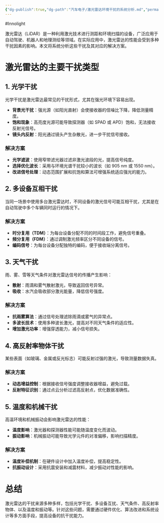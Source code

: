 ```yaml
---
{"dg-publish":true,"dg-path":"汽车电子/激光雷达环境干扰的系统分析.md","permalink":"/汽车电子/激光雷达环境干扰的系统分析/","created":"2025-04-17T10:18:09.000+08:00","updated":"2025-04-17T10:23:40.000+08:00"}
---
```


#Innolight

激光雷达（LiDAR）是一种利用激光技术进行测距和环境扫描的设备，广泛应用于自动驾驶、机器人和地理测绘等领域。在实际应用中，激光雷达的性能会受到多种干扰因素的影响。本文将系统分析这些干扰及其对应的解决方案。

# 激光雷达的主要干扰类型

## 1. 光学干扰

光学干扰是激光雷达最常见的干扰形式，尤其在强光环境下容易出现。

- **背景光干扰**：强光源（如阳光直射）会使接收器的信噪比下降，降低测量精度。
- **饱和现象**：高亮度光源可能导致探测器（如 SPAD 或 APD）饱和，无法接收反射光信号。
- **镜头内反射**：阳光通过镜头产生杂散光，进一步干扰信号接收。

### 解决方案

- **光学滤波**：使用窄带滤光器过滤非激光波段的光，提高信号纯度。
- **选择优化波长**：采用与环境光谱干扰较小的波长（如 905 nm 或 1550 nm）。
- **改进信号处理**：动态范围扩展和抗饱和算法可增强系统适应强光的能力。

## 2. 多设备互相干扰

当同一场景中使用多台激光雷达时，不同设备的激光信号可能互相干扰，尤其是在自动驾驶中多个车辆同时运行的情况下。

### 解决方案

- **时分复用（TDM）**：为每台设备分配不同的时间段工作，避免信号重叠。
- **频分复用（FDM）**：通过调制激光频率区分不同设备的信号。
- **编码信号**：为每台设备分配独特的编码，便于接收端分离信号。

## 3. 天气干扰

雨、雾、雪等天气条件对激光雷达信号的传播产生影响：

- **散射**：雨滴和雾气散射激光，导致返回信号异常。
- **吸收**：水汽会吸收部分激光能量，降低信号强度。

### 解决方案

- **抗雨雾算法**：通过信号处理滤除雨滴或雾气的异常点。
- **多波长技术**：使用多种波长激光，提高对不同天气条件的适应性。
- **增加激光功率**：增强穿透能力，减小信号损失。

## 4. 高反射率物体干扰

某些表面（如玻璃、金属或反光标志）可能反射过强的激光，导致测量数据失真。

### 解决方案

- **动态增益控制**：根据接收信号强度调整接收器增益，避免过载。
- **反射特征识别**：通过点云分析过滤高反射点，优化数据准确性。

## 5. 温度和机械干扰

高温环境和机械振动会影响激光雷达的性能：

- **温度影响**：激光器和探测器性能可能随温度变化而波动。
- **振动影响**：机械振动可能导致光学元件的对准偏移，影响扫描精度。

### 解决方案

- **温度补偿机制**：在硬件设计中加入温度补偿，提高稳定性。
- **抗振动设计**：采用抗震安装和减震材料，减少振动对性能的影响。

# 总结

激光雷达的干扰来源多种多样，包括光学干扰、多设备互扰、天气条件、高反射率物体、以及温度和振动等。针对这些问题，需要通过硬件优化、算法改进和系统设计等多方面手段，提高设备的抗干扰能力。